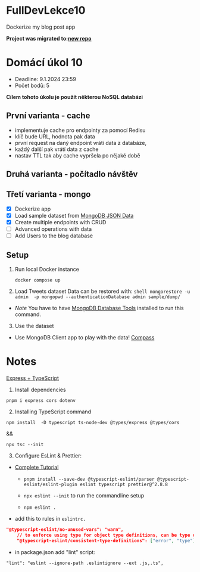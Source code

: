 # FullDevLekce10

Dockerize my blog post app

**Project was migrated to:[new repo](https://github.com/nightguarder/DreamBlogger.git)**

# Domácí úkol 10

- Deadline: 9.1.2024 23:59
- Počet bodů: 5

**Cílem tohoto úkolu je použít některou NoSQL databázi**

## První varianta - cache

- implementuje cache pro endpointy za pomocí Redisu
- klíč bude URL, hodnota pak data
- první request na daný endpoint vrátí data z databáze,
- každý další pak vrátí data z cache
- nastav TTL tak aby cache vypršela po nějaké době

## Druhá varianta - počítadlo návštěv

## Třetí varianta - mongo

- [x] Dockerize app
- [x] Load sample dataset from [MongoDB JSON Data](https://github.com/ozlerhakan/mongodb-json-files.git)
- [x] Create multiple endpoints with CRUD
- [ ] Advanced operations with data
- [ ] Add Users to the blog database

## Setup

1. Run local Docker instance

   ```shell
   docker compose up
   ```

2. Load Tweets dataset
   Data can be restored with:
   `shell
mongorestore -u admin  -p mongopwd --authenticationDatabase admin sample/dump/
`

- _Note_ You have to have [MongoDB Database Tools](https://www.mongodb.com/docs/database-tools/installation/installation/) installed to run this command.

3. Use the dataset

- Use MongoDB Client app to play with the data! [Compass](https://www.mongodb.com/try/download/compass)

# Notes

[Express + TypeScript](https://dev.to/cristain/how-to-set-up-typescript-with-nodejs-and-express-2023-gf)

1. Install dependencies

```shell
pnpm i express cors dotenv
```

2. Installing TypeScript command

```shell
npm install  -D typescript ts-node-dev @types/express @types/cors
```

&&

`npx tsc --init`

3. Configure EsLint & Prettier:

- [Complete Tutorial](https://blog.logrocket.com/linting-typescript-eslint-prettier/)

  - `pnpm install --save-dev @typescript-eslint/parser @typescript-eslint/eslint-plugin eslint typescript prettier@^2.8.8`

  - `npx eslint --init` to run the commandline setup

  - `npm eslint .`

- add this to rules in `eslintrc.`

```json
"@typescript-eslint/no-unused-vars": "warn",
    // to enforce using type for object type definitions, can be type or interface
    "@typescript-eslint/consistent-type-definitions": ["error", "type"],
```

- in package.json add "lint" script:

`"lint": "eslint --ignore-path .eslintignore --ext .js,.ts",`
